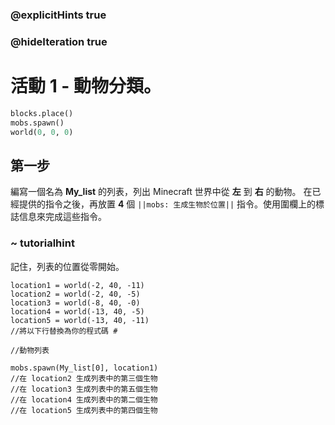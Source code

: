 ### @explicitHints true
### @hideIteration true 
# 活動 1 - 動物分類。

```python
blocks.place()
mobs.spawn()
world(0, 0, 0)
```

## 第一步
編寫一個名為 **My_list** 的列表，列出 Minecraft 世界中從 **左** 到 **右** 的動物。
在已經提供的指令之後，再放置 **4** 個 `||mobs: 生成生物於位置||` 指令。使用圍欄上的標誌信息來完成這些指令。

### ~ tutorialhint 
記住，列表的位置從零開始。

```template 
location1 = world(-2, 40, -11)
location2 = world(-2, 40, -5)
location3 = world(-8, 40, -0)
location4 = world(-13, 40, -5)
location5 = world(-13, 40, -11)
//將以下行替換為你的程式碼 #   

//動物列表 

mobs.spawn(My_list[0], location1)
//在 location2 生成列表中的第三個生物
//在 location3 生成列表中的第五個生物
//在 location4 生成列表中的第二個生物
//在 location5 生成列表中的第四個生物
```
